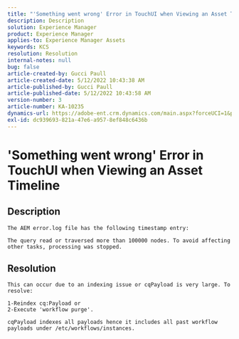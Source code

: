 ```yaml
---
title: "'Something went wrong' Error in TouchUI when Viewing an Asset Timeline"
description: Description
solution: Experience Manager
product: Experience Manager
applies-to: Experience Manager Assets
keywords: KCS
resolution: Resolution
internal-notes: null
bug: false
article-created-by: Gucci Paull
article-created-date: 5/12/2022 10:43:38 AM
article-published-by: Gucci Paull
article-published-date: 5/12/2022 10:43:58 AM
version-number: 3
article-number: KA-10235
dynamics-url: https://adobe-ent.crm.dynamics.com/main.aspx?forceUCI=1&pagetype=entityrecord&etn=knowledgearticle&id=63a56f5b-e0d1-ec11-a7b5-00224809c27a
exl-id: dc939693-821a-47e6-a957-8ef848c6436b
---
```

# 'Something went wrong' Error in TouchUI when Viewing an Asset Timeline

## Description



```
The AEM error.log file has the following timestamp entry:

The query read or traversed more than 100000 nodes. To avoid affecting other tasks, processing was stopped.
```



## Resolution



```
This can occur due to an indexing issue or cqPayload is very large. To resolve: 

1-Reindex cq:Payload or
2-Execute 'workflow purge'.

cqPayload indexes all payloads hence it includes all past workflow payloads under /etc/workflows/instances.
```
